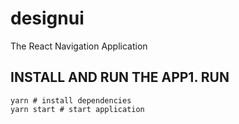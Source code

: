 # designui

The React Navigation Application

## INSTALL AND RUN THE APP1. RUN

```shell
yarn # install dependencies
yarn start # start application
```
